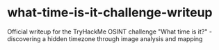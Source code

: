 # what-time-is-it-challenge-writeup
Official writeup for the TryHackMe OSINT challenge "What time is it?" - discovering a hidden timezone through image analysis and mapping 

